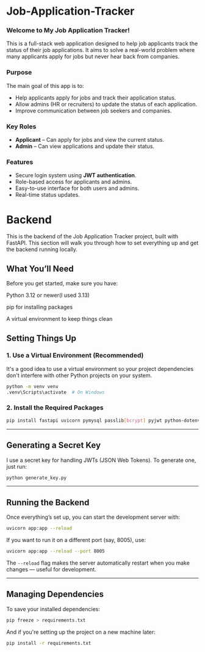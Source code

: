 # Job-Application-Tracker

### Welcome to My Job Application Tracker!

This is a full-stack web application designed to help job applicants track the status of their job applications. It aims to solve a real-world problem where many applicants apply for jobs but never hear back from companies.

### Purpose

The main goal of this app is to:

* Help applicants apply for jobs and track their application status.
* Allow admins (HR or recruiters) to update the status of each application.
* Improve communication between job seekers and companies.

### Key Roles

* **Applicant** – Can apply for jobs and view the current status.
* **Admin** – Can view applications and update their status.

### Features

* Secure login system using **JWT authentication**.
* Role-based access for applicants and admins.
* Easy-to-use interface for both users and admins.
* Real-time status updates.





# Backend
This is the backend of the Job Application Tracker project, built with FastAPI.
This section will walk you through how to set everything up and get the backend running locally.

## What You’ll Need
Before you get started, make sure you have:

Python 3.12 or newer(I used 3.13)

pip for installing packages

A virtual environment to keep things clean

## Setting Things Up

### 1. Use a Virtual Environment (Recommended)

It's a good idea to use a virtual environment so your project dependencies don't interfere with other Python projects on your system.

```bash
python -m venv venv
.venv\Scripts\activate  # On Windows
```

### 2. Install the Required Packages

```bash
pip install fastapi uvicorn pymysql passlib[bcrypt] pyjwt python-dotenv
```

---

##  Generating a Secret Key

I use a secret key for handling JWTs (JSON Web Tokens). To generate one, just run:

```bash
python generate_key.py
```

---

##  Running the Backend

Once everything’s set up, you can start the development server with:

```bash
uvicorn app:app --reload
```

If you want to run it on a different port (say, 8005), use:

```bash
uvicorn app:app --reload --port 8005
```

The `--reload` flag makes the server automatically restart when you make changes — useful for development.

---

##  Managing Dependencies

To save your installed dependencies:

```bash
pip freeze > requirements.txt
```

And if you're setting up the project on a new machine later:

```bash
pip install -r requirements.txt
```



